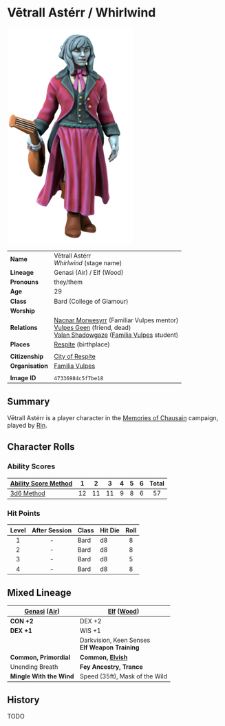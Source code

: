 # Vētrall Astérr / Whirlwind

<img src="https://raw.githubusercontent.com/jesskelsall/astarus-images/main/characters/portraits/47336984c5f7be18.png" height="500" />

|||
| --- | --- |
| **Name** | Vētrall Astérr<br>*Whirlwind* (stage name) | character.3
| **Lineage** | Genasi (Air) / Elf (Wood) |
| **Pronouns** | they/them |
| **Age** | 29 |
| **Class** | Bard (College of Glamour) |
| **Worship** | |
| **Relations** | [Nacnar Morwesyrr](nacnar-morwesyrr.md) (Familiar Vulpes mentor)<br>[Vulpes Geen](vulpes-geen.md) (friend, dead)<br>[Valan Shadowgaze](valan-shadowgaze.md) ([Familia Vulpes](../organisations/familia-vulpes.md) student) |
| **Places** | [Respite](../places/cities/respite.md) (birthplace) |
|||
| **Citizenship** | [City of Respite](../civilisations/nilsavnic-alliance/states/city-of-respite.md) |
| **Organisation** | [Familia Vulpes](../organisations/familia-vulpes.md) |
|||
| **Image ID** | `47336984c5f7be18` |

## Summary

Vētrall Astérr is a player character in the [Memories of Chausain](../campaigns/C3-memories-of-chausain.md) campaign, played by [Rin](../players/rin.md).

## Character Rolls

### Ability Scores

| [Ability Score Method](../mechanics/ability-score-method/ability-score-method.md) | 1 | 2 | 3 | 4 | 5 | 6 | Total |
| --- |:---:|:---:|:---:|:---:|:---:|:---:|:---:|
| [3d6 Method](../mechanics/ability-score-method/3d6-method.md) | 12 | 11 | 11 | 9 | 8 | 6 | 57 |

### Hit Points

| Level | After Session | Class | Hit Die | Roll |
|:---:|:---:| --- | --- |:---:|
| 1 | - | Bard | d8 | 8 |
| 2 | - | Bard | d8 | 8 |
| 3 | - | Bard | d8 | 5 |
| 4 | - | Bard | d8 | 8 |

## Mixed Lineage

| [Genasi](https://www.dndbeyond.com/races/genasi#GenasiTraits) ([Air](https://www.dndbeyond.com/races/genasi#AirGenasi)) | [Elf](https://www.dndbeyond.com/races/elf#ElfTraits) ([Wood](https://www.dndbeyond.com/races/elf#WoodElf)) |
| --- | --- |
| **CON +2** | DEX +2 |
| **DEX +1** | WIS +1 |
| | Darkvision, Keen Senses<br>**Elf Weapon Training** |
| **Common, Primordial** | **Common, [Elvish](../languages/elvish.md)** |
| Unending Breath | **Fey Ancestry, Trance** |
| **Mingle With the Wind** | Speed (35ft), Mask of the Wild |

## History

TODO
